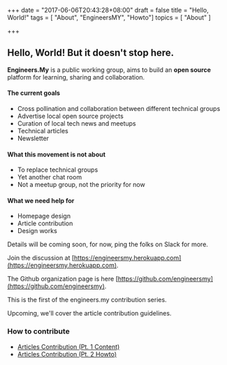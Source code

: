 +++
date = "2017-06-06T20:43:28+08:00"
draft = false
title = "Hello, World!"
tags  = [ "About", "EngineersMY", "Howto"]
topics = [ "About" ]

+++

## Hello, World! But it doesn't stop here.

**Engineers.My** is a public working group, aims to build an **open source** platform for learning, sharing and collaboration.

#### The current goals

* Cross pollination and collaboration between different technical groups
* Advertise local open source projects
* Curation of local tech news and meetups
* Technical articles
* Newsletter

#### What this movement is not about

* To replace technical groups
* Yet another chat room
* Not a meetup group, not the priority for now

#### What we need help for

* Homepage design
* Article contribution
* Design works

Details will be coming soon, for now, ping the folks on Slack for more.

Join the discussion at [https://engineersmy.herokuapp.com](https://engineersmy.herokuapp.com).

The Github organization page is here [https://github.com/engineersmy](https://github.com/engineersmy).

This is the first of the engineers.my contribution series.

Upcoming, we'll cover the article contribution guidelines.

### How to contribute

* [Articles Contribution (Pt. 1 Content)](/post/content-we-want)
* [Articles Contribution (Pt. 2 Howto)](/post/howto-content)
